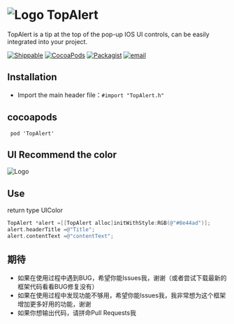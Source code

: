 
 ![Logo](https://github.com/roycms/TopAlert/blob/master/TopAlert/logo.png)
 TopAlert
===
TopAlert is a tip at the top of the pop-up IOS UI controls, can be easily integrated into your project.

[![Shippable](https://img.shields.io/shippable/5444c5ecb904a4b21567b0ff.svg?maxAge=2592000?style=flat-square)](https://github.com/roycms/RAlertView)
[![CocoaPods](https://img.shields.io/badge/pod-0.0.1-red.svg)](http://cocoapods.org/?q=RAlertView)
[![Packagist](https://img.shields.io/packagist/l/doctrine/orm.svg?maxAge=2592000?style=flat-square)](https://github.com/roycms/RAlertView/blob/master/LICENSE)
[![email](https://img.shields.io/badge/%20email%20-%20roycms%40qq.com%20-yellowgreen.svg)](mailto:roycms@qq.com)

## Installation
- Import the main header file：`#import "TopAlert.h"`

## cocoapods 
`  pod 'TopAlert' `
## UI Recommend the color
 ![Logo](https://github.com/roycms/TopAlert/blob/master/TopAlert/FlatColors.png)

## Use 
return type UIColor
```objective-c
TopAlert *alert =[[TopAlert alloc]initWithStyle:RGB(@"#8e44ad")];
alert.headerTitle =@"Title";
alert.contentText =@"contentText";
```

## 期待
* 如果在使用过程中遇到BUG，希望你能Issues我，谢谢（或者尝试下载最新的框架代码看看BUG修复没有）
* 如果在使用过程中发现功能不够用，希望你能Issues我，我非常想为这个框架增加更多好用的功能，谢谢
* 如果你想输出代码，请拼命Pull Requests我
